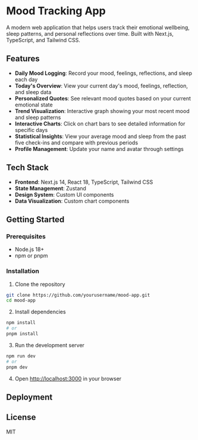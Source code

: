 # Mood Tracking App

A modern web application that helps users track their emotional wellbeing, sleep patterns, and personal reflections over time. Built with Next.js, TypeScript, and Tailwind CSS.



## Features

- **Daily Mood Logging**: Record your mood, feelings, reflections, and sleep each day
- **Today's Overview**: View your current day's mood, feelings, reflection, and sleep data
- **Personalized Quotes**: See relevant mood quotes based on your current emotional state
- **Trend Visualization**: Interactive graph showing your most recent mood and sleep patterns
- **Interactive Charts**: Click on chart bars to see detailed information for specific days
- **Statistical Insights**: View your average mood and sleep from the past five check-ins and compare with previous periods
- **Profile Management**: Update your name and avatar through settings

## Tech Stack

- **Frontend**: Next.js 14, React 18, TypeScript, Tailwind CSS
- **State Management**: Zustand
- **Design System**: Custom UI components
- **Data Visualization**: Custom chart components

## Getting Started

### Prerequisites

- Node.js 18+ 
- npm or pnpm

### Installation

1. Clone the repository
```bash
git clone https://github.com/yourusername/mood-app.git
cd mood-app
```

2. Install dependencies
```bash
npm install
# or
pnpm install
```

3. Run the development server
```bash
npm run dev
# or
pnpm dev
```

4. Open [http://localhost:3000](http://localhost:3000) in your browser

## Deployment



## License

MIT 